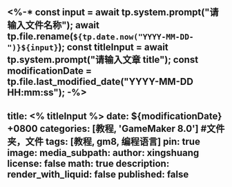 <%-*
const input = await tp.system.prompt("请输入文件名称");
await tp.file.rename(`${tp.date.now("YYYY-MM-DD-")}${input}`);
const titleInput = await tp.system.prompt("请输入文章 title");
const modificationDate = tp.file.last_modified_date("YYYY-MM-DD HH:mm:ss");
-%>
---
title: <% titleInput %>
date: ${modificationDate} +0800
categories: [教程, 'GameMaker 8.0']
#文件夹，文件
tags: [教程, gm8, 编程语言]
pin: true
image: 
media_subpath: 
author: xingshuang
license: false
math: true
description: 
render_with_liquid: false
published: false
---